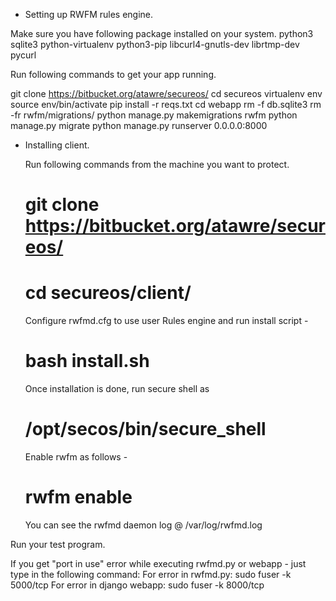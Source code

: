 
* Setting up RWFM rules engine.

Make sure you have following package installed on your system.
    python3
    sqlite3
    python-virtualenv
    python3-pip
    libcurl4-gnutls-dev
    librtmp-dev
    pycurl

Run following commands to get your app running.

  git clone https://bitbucket.org/atawre/secureos/
  cd secureos
  virtualenv env
  source env/bin/activate
  pip install -r reqs.txt
  cd webapp
  rm -f db.sqlite3
  rm -fr rwfm/migrations/
  python manage.py makemigrations rwfm
  python manage.py migrate
  python manage.py runserver 0.0.0.0:8000


* Installing client.

  Run following commands from the machine you want to protect.

  # git clone https://bitbucket.org/atawre/secureos/
  # cd secureos/client/
  
  Configure rwfmd.cfg to use user Rules engine and run install script -

  # bash install.sh

  Once installation is done, run secure shell as  
 
  # /opt/secos/bin/secure_shell

  Enable rwfm as follows - 

  # rwfm enable

  You can see the rwfmd daemon log @  /var/log/rwfmd.log

Run your test program.

If you get "port in use" error while executing rwfmd.py or webapp - just type in the following command:
For error in rwfmd.py: sudo fuser -k 5000/tcp
For error in django webapp: sudo fuser -k 8000/tcp

